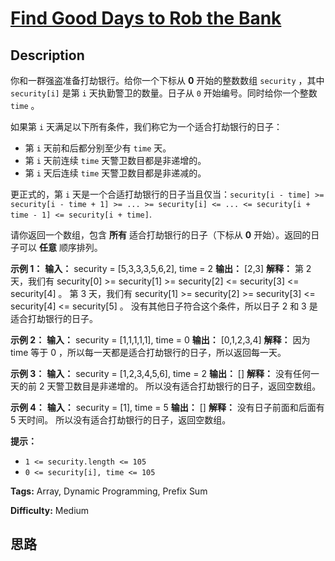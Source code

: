 # [Find Good Days to Rob the Bank][title]

## Description

你和一群强盗准备打劫银行。给你一个下标从 **0**  开始的整数数组 `security` ，其中 `security[i]` 是第 `i`
天执勤警卫的数量。日子从 `0` 开始编号。同时给你一个整数 `time` 。

如果第 `i` 天满足以下所有条件，我们称它为一个适合打劫银行的日子：

  * 第 `i` 天前和后都分别至少有 `time` 天。
  * 第 `i` 天前连续 `time` 天警卫数目都是非递增的。
  * 第 `i` 天后连续 `time` 天警卫数目都是非递减的。

更正式的，第 `i` 天是一个合适打劫银行的日子当且仅当：`security[i - time] >= security[i - time + 1] >=
... >= security[i] <= ... <= security[i + time - 1] <= security[i + time]`.

请你返回一个数组，包含 **所有** 适合打劫银行的日子（下标从 **0**  开始）。返回的日子可以 **任意**  顺序排列。



**示例 1：**
            **输入：** security = [5,3,3,3,5,6,2], time = 2    **输出：** [2,3]    **解释：**    第 2 天，我们有 security[0] >= security[1] >= security[2] <= security[3] <= security[4] 。    第 3 天，我们有 security[1] >= security[2] >= security[3] <= security[4] <= security[5] 。    没有其他日子符合这个条件，所以日子 2 和 3 是适合打劫银行的日子。    

**示例 2：**
            **输入：** security = [1,1,1,1,1], time = 0    **输出：** [0,1,2,3,4]    **解释：**    因为 time 等于 0 ，所以每一天都是适合打劫银行的日子，所以返回每一天。    

**示例 3：**
            **输入：** security = [1,2,3,4,5,6], time = 2    **输出：** []    **解释：**    没有任何一天的前 2 天警卫数目是非递增的。    所以没有适合打劫银行的日子，返回空数组。    

**示例 4：**
            **输入：** security = [1], time = 5    **输出：** []    **解释：**    没有日子前面和后面有 5 天时间。    所以没有适合打劫银行的日子，返回空数组。



**提示：**

  * `1 <= security.length <= 105`
  * `0 <= security[i], time <= 105`


**Tags:** Array, Dynamic Programming, Prefix Sum

**Difficulty:** Medium

## 思路

[title]: https://leetcode-cn.com/problems/find-good-days-to-rob-the-bank
